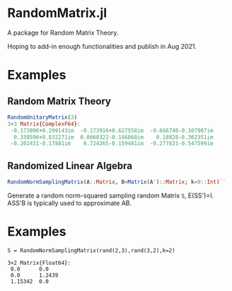 # RandomMatrix.jl

A package for Random Matrix Theory.

Hoping to add-in enough functionalities and publish in Aug 2021.


# Examples

## Random Matrix Theory
```julia
RandomUnitaryMatrix(3)
3×3 Matrix{ComplexF64}:
 -0.173896+0.299143im  -0.173916+0.627558im  -0.666748-0.107907im
  0.338596+0.832271im  0.0660322-0.146868im    0.18828-0.362351im
 -0.202431-0.17881im    0.724265-0.159481im  -0.277831-0.547599im
```

## Randomized Linear Algebra
```julia
RandomNormSamplingMatrix(A::Matrix, B=Matrix(A')::Matrix; k=0::Int)``
```
Generate a random norm-squared sampling random Matrix `S`, E(SS')=I.
ASS'B is typically used to approximate AB.


# Examples
```julia-repl
S = RandomNormSamplingMatrix(rand(2,3),rand(3,2),k=2)

3×2 Matrix{Float64}:
 0.0      0.0
 0.0      1.2439
 1.15342  0.0
```